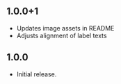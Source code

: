 ## 1.0.0+1

* Updates image assets in README
* Adjusts alignment of label texts
## 1.0.0

* Initial release.
